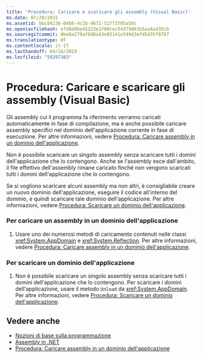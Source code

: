 ```yaml
---
title: 'Procedura: Caricare e scaricare gli assembly (Visual Basic)'
ms.date: 07/20/2015
ms.assetid: bbc84236-04b6-4c1b-9672-52773f65a5dc
ms.openlocfilehash: efd8ddbe45323e1f80cec54379d61b5aa8a435cb
ms.sourcegitcommit: 0be8a279af6d8a43e03141e349d3efd5d35f8767
ms.translationtype: HT
ms.contentlocale: it-IT
ms.lasthandoff: 04/18/2019
ms.locfileid: "59297383"
---
```

# <a name="how-to-load-and-unload-assemblies-visual-basic"></a>Procedura: Caricare e scaricare gli assembly (Visual Basic)
Gli assembly cui il programma fa riferimento verranno caricati automaticamente in fase di compilazione, ma è anche possibile caricare assembly specifici nel dominio dell'applicazione corrente in fase di esecuzione. Per altre informazioni, vedere [Procedura: Caricare assembly in un dominio dell'applicazione](../../../../framework/app-domains/how-to-load-assemblies-into-an-application-domain.md).  
  
 Non è possibile scaricare un singolo assembly senza scaricare tutti i domini dell'applicazione che lo contengono. Anche se l'assembly esce dall'ambito, il file effettivo dell'assembly rimane caricato finché non vengono scaricati tutti i domini dell'applicazione che lo contengono.  
  
 Se si vogliono scaricare alcuni assembly ma non altri, è consigliabile creare un nuovo dominio dell'applicazione, eseguire il codice all'interno del dominio, e quindi scaricare tale dominio dell'applicazione. Per altre informazioni, vedere [Procedura: Scaricare un dominio dell'applicazione](../../../../framework/app-domains/how-to-unload-an-application-domain.md).  
  
### <a name="to-load-an-assembly-into-an-application-domain"></a>Per caricare un assembly in un dominio dell'applicazione  
  
1. Usare uno dei numerosi metodi di caricamento contenuti nelle classi <xref:System.AppDomain> e <xref:System.Reflection>. Per altre informazioni, vedere [Procedura: Caricare assembly in un dominio dell'applicazione](../../../../framework/app-domains/how-to-load-assemblies-into-an-application-domain.md).  
  
### <a name="to-unload-an-application-domain"></a>Per scaricare un dominio dell'applicazione  
  
1. Non è possibile scaricare un singolo assembly senza scaricare tutti i domini dell'applicazione che lo contengono. Per scaricare i domini dell'applicazione, usare il metodo `Unload` da <xref:System.AppDomain>. Per altre informazioni, vedere [Procedura: Scaricare un dominio dell'applicazione](../../../../framework/app-domains/how-to-unload-an-application-domain.md).  
  
## <a name="see-also"></a>Vedere anche

- [Nozioni di base sulla programmazione](../../../../visual-basic/programming-guide/concepts/index.md)
- [Assembly in .NET](../../../../standard/assembly/index.md)
- [Procedura: Caricare assembly in un dominio dell'applicazione](../../../../framework/app-domains/how-to-load-assemblies-into-an-application-domain.md)
